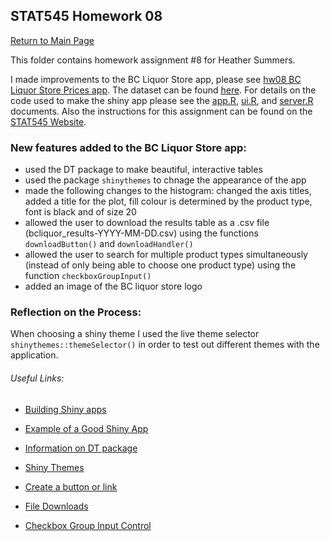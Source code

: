 ## STAT545 Homework 08
[Return to Main Page](https://github.com/heathersummers/STAT547-hw-Summers-Heather)

This folder contains homework assignment #8 for Heather Summers.

I made improvements to the BC Liquor Store app, please see [hw08 BC Liquor Store Prices app](https://heathersummers.shinyapps.io/hw08_BC_Liquor_Store_Prices/). The dataset can be found [here](https://github.com/STAT545-UBC/STAT545-UBC.github.io/blob/master/shiny_supp/2016/bcl-data.csv). For details on the code used to make the shiny app please see the [app.R](https://github.com/heathersummers/STAT547-hw-Summers-Heather/blob/master/hw08/app.R), [ui.R](https://github.com/heathersummers/STAT547-hw-Summers-Heather/blob/master/hw08/ui.R), and [server.R](https://github.com/heathersummers/STAT547-hw-Summers-Heather/blob/master/hw08/server.R) documents. Also the instructions for this assignment can be found on the [STAT545 Website](http://stat545.com/hw08_shiny.html).



### New features added to the BC Liquor Store app:
- used the DT package to make beautiful, interactive tables
- used the package `shinythemes` to chnage the appearance of the app
- made the following changes to the histogram: changed the axis titles, added a title for the plot, fill colour is determined by the product type, font is black and of size 20
- allowed the user to download the results table as a .csv file (bcliquor_results-YYYY-MM-DD.csv) using the functions `downloadButton()` and `downloadHandler()`
- allowed the user to search for multiple product types simultaneously (instead of only being able to choose one product type) using the function `checkboxGroupInput()`
- added an image of the BC liquor store logo 

### Reflection on the Process:
When choosing a shiny theme I used the live theme selector `shinythemes::themeSelector()` in order to test out different themes with the application. 

###### Useful Links:
- [Building Shiny apps](http://stat545.com/shiny01_activity.html#final-shiny-app-code)

- [Example of a Good Shiny App](https://daattali.com/shiny/bcl/)

- [Information on DT package](https://rstudio.github.io/DT/)

- [Shiny Themes](https://rstudio.github.io/shinythemes/)

- [Create a button or link](https://shiny.rstudio.com/reference/shiny/1.0.5/downloadButton.html)

- [File Downloads](https://shiny.rstudio.com/reference/shiny/1.0.5/downloadHandler.html)

- [Checkbox Group Input Control](https://shiny.rstudio.com/reference/shiny/latest/checkboxGroupInput.html)

